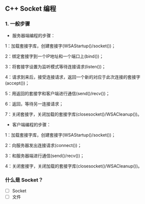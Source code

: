 
## C++ Socket 编程

### 1. 一般步骤

- 服务器端编程的步骤：

1：加载套接字库，创建套接字(WSAStartup()/socket())；

2：绑定套接字到一个IP地址和一个端口上(bind())；

3：将套接字设置为监听模式等待连接请求(listen())；

4：请求到来后，接受连接请求，返回一个新的对应于此次连接的套接字(accept())；

5：用返回的套接字和客户端进行通信(send()/recv())；

6：返回，等待另一连接请求；

7：关闭套接字，关闭加载的套接字库(closesocket()/WSACleanup())。

- 客户端编程的步骤：

1：加载套接字库，创建套接字(WSAStartup()/socket())；

2：向服务器发出连接请求(connect())；

3：和服务器端进行通信(send()/recv())；

4：关闭套接字，关闭加载的套接字库(closesocket()/WSACleanup())。

### 什么是 Socket？

- [ ] Socket
- [ ] 文件
